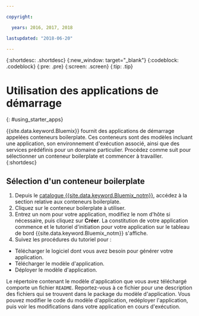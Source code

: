 ```yaml
---

copyright:

  years: 2016, 2017, 2018

lastupdated: "2018-06-20"

---
```


{:shortdesc: .shortdesc}
{:new_window: target="_blank"}
{:codeblock: .codeblock}
{:pre: .pre}
{:screen: .screen}
{:tip: .tip}

# Utilisation des applications de démarrage
{: #using_starter_apps}

{{site.data.keyword.Bluemix}} fournit des applications de démarrage appelées conteneurs boilerplate. Ces conteneurs sont des modèles incluant une application, son environnement d'exécution associé, ainsi que des services prédéfinis pour un domaine particulier. Procédez comme suit pour sélectionner un conteneur boilerplate et commencer à travailler.
{:shortdesc}

## Sélection d'un conteneur boilerplate

1. Depuis le [catalogue {{site.data.keyword.Bluemix_notm}}](https://console.{DomainName}/catalog/),
accédez à la section relative aux conteneurs boilerplate.
2. Cliquez sur le conteneur boilerplate à utiliser.
3. Entrez un nom pour votre application, modifiez le nom d'hôte si nécessaire, puis cliquez sur **Créer**. La constitution de votre application commence et le tutoriel d'initiation pour votre application sur le tableau de bord {{site.data.keyword.Bluemix_notm}} s'affiche.
4. Suivez les procédures du tutoriel pour :  
  * Télécharger le logiciel dont vous avez besoin pour générer votre application.
  * Télécharger le modèle d'application.
  * Déployer le modèle d'application.

Le répertoire contenant le modèle d'application que vous avez téléchargé comporte un fichier `README`. Reportez-vous à ce fichier pour une description des fichiers qui se trouvent dans le package du modèle d'application. Vous pouvez modifier le code du modèle d'application, redéployer l'application, puis voir les modifications dans votre application en cours d'exécution.
